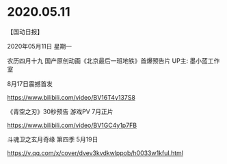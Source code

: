 # 2020.05.11

【国动日报】

2020年05月11日  星期一

农历四月十九
 国产原创动画《北京最后一班地铁》首爆预告片 UP主: 墨小蓝工作室

8月17日震撼首发

https://www.bilibili.com/video/BV16T4y137S8


《青空之刃》30秒预告 游戏PV 7月正片

https://www.bilibili.com/video/BV1GC4y1p7FB



斗魂卫之玄月奇缘 第四季 5月19日

https://v.qq.com/x/cover/dvev3kvdkwlppob/h0033w1kful.html

 